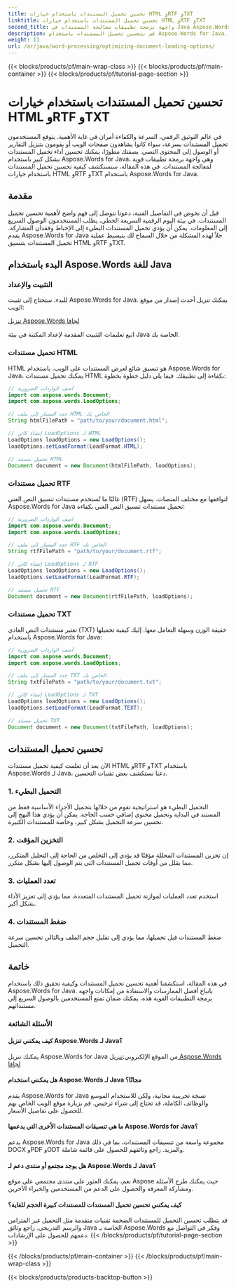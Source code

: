 ```yaml
---
title: تحسين تحميل المستندات باستخدام خيارات HTML وRTF وTXT
linktitle: تحسين تحميل المستندات باستخدام خيارات HTML وRTF وTXT
second_title: واجهة برمجة تطبيقات معالجة المستندات في Java Aspose.Words
description: قم بتحسين تحميل المستندات باستخدام Aspose.Words for Java. قم بتحسين السرعة والكفاءة لملفات HTML وRTF وTXT. قم بتعزيز تجربة المستخدم اليوم!
weight: 11
url: /ar/java/word-processing/optimizing-document-loading-options/
---
```


{{< blocks/products/pf/main-wrap-class >}}
{{< blocks/products/pf/main-container >}}
{{< blocks/products/pf/tutorial-page-section >}}

# تحسين تحميل المستندات باستخدام خيارات HTML وRTF وTXT


في عالم التوثيق الرقمي، السرعة والكفاءة أمران في غاية الأهمية. يتوقع المستخدمون تحميل المستندات بسرعة، سواء كانوا يشاهدون صفحات الويب أو يقومون بتنزيل التقارير أو الوصول إلى المحتوى النصي. بصفتك مطورًا، يمكنك تحسين أداء تحميل المستندات بشكل كبير باستخدام Aspose.Words for Java، وهي واجهة برمجة تطبيقات قوية لمعالجة المستندات. في هذه المقالة، سنستكشف كيفية تحسين تحميل المستندات باستخدام خيارات HTML وRTF وTXT باستخدام Aspose.Words for Java.

## مقدمة

قبل أن نخوض في التفاصيل الفنية، دعونا نتوصل إلى فهم واضح لأهمية تحسين تحميل المستندات. في بيئة اليوم الرقمية السريعة الخطى، يطلب المستخدمون الوصول السريع إلى المعلومات. يمكن أن يؤدي تحميل المستندات البطيء إلى الإحباط وفقدان المشاركة. يقدم Aspose.Words for Java حلاً لهذه المشكلة من خلال السماح لك بتبسيط عملية تحميل المستندات بتنسيق HTML وRTF وTXT.

## البدء باستخدام Aspose.Words للغة Java

### التثبيت والإعداد

للبدء، ستحتاج إلى تثبيت Aspose.Words for Java. يمكنك تنزيل أحدث إصدار من موقع الويب:

[تنزيل Aspose.Words لجافا](https://releases.aspose.com/words/java/)

اتبع تعليمات التثبيت المقدمة لإعداد المكتبة في بيئة Java الخاصة بك.

### تحميل مستندات HTML

HTML هو تنسيق شائع لعرض المستندات على الويب. باستخدام Aspose.Words for Java، يمكنك تحميل مستندات HTML بكفاءة إلى تطبيقك. فيما يلي دليل خطوة بخطوة:

```java
// أضف الواردات الضرورية
import com.aspose.words.Document;
import com.aspose.words.LoadOptions;

// حدد المسار إلى ملف HTML الخاص بك
String htmlFilePath = "path/to/your/document.html";

// إنشاء كائن LoadOptions لـ HTML
LoadOptions loadOptions = new LoadOptions();
loadOptions.setLoadFormat(LoadFormat.HTML);

// تحميل مستند HTML
Document document = new Document(htmlFilePath, loadOptions);
```

### تحميل مستندات RTF

غالبًا ما تُستخدم مستندات تنسيق النص الغني (RTF) لتوافقها مع مختلف المنصات. يسهل Aspose.Words for Java تحميل مستندات تنسيق النص الغني بكفاءة:

```java
// أضف الواردات الضرورية
import com.aspose.words.Document;
import com.aspose.words.LoadOptions;

// حدد المسار إلى ملف RTF الخاص بك
String rtfFilePath = "path/to/your/document.rtf";

// إنشاء كائن LoadOptions لـ RTF
LoadOptions loadOptions = new LoadOptions();
loadOptions.setLoadFormat(LoadFormat.RTF);

// تحميل مستند RTF
Document document = new Document(rtfFilePath, loadOptions);
```

### تحميل مستندات TXT

تعتبر مستندات النص العادي (TXT) خفيفة الوزن وسهلة التعامل معها. إليك كيفية تحميلها باستخدام Aspose.Words for Java:

```java
// أضف الواردات الضرورية
import com.aspose.words.Document;
import com.aspose.words.LoadOptions;

// حدد المسار إلى ملف TXT الخاص بك
String txtFilePath = "path/to/your/document.txt";

// إنشاء كائن LoadOptions لـ TXT
LoadOptions loadOptions = new LoadOptions();
loadOptions.setLoadFormat(LoadFormat.TEXT);

// تحميل مستند TXT
Document document = new Document(txtFilePath, loadOptions);
```

## تحسين تحميل المستندات

الآن بعد أن تعلمت كيفية تحميل مستندات HTML وRTF وTXT باستخدام Aspose.Words لـ Java، دعنا نستكشف بعض تقنيات التحسين.

### 1. التحميل البطيء

التحميل البطيء هو استراتيجية تقوم من خلالها بتحميل الأجزاء الأساسية فقط من المستند في البداية وتحميل محتوى إضافي حسب الحاجة. يمكن أن يؤدي هذا النهج إلى تحسين سرعة التحميل بشكل كبير، وخاصة للمستندات الكبيرة.

### 2. التخزين المؤقت

إن تخزين المستندات المحللة مؤقتًا قد يؤدي إلى التخلص من الحاجة إلى التحليل المتكرر، مما يقلل من أوقات تحميل المستندات التي يتم الوصول إليها بشكل متكرر.

### 3. تعدد العمليات

استخدم تعدد العمليات لموازنة تحميل المستندات المتعددة، مما يؤدي إلى تعزيز الأداء بشكل أكبر.

### 4. ضغط المستندات

ضغط المستندات قبل تحميلها، مما يؤدي إلى تقليل حجم الملف وبالتالي تحسين سرعة التحميل.

## خاتمة

في هذه المقالة، استكشفنا أهمية تحسين تحميل المستندات وكيفية تحقيق ذلك باستخدام Aspose.Words for Java. باتباع أفضل الممارسات والاستفادة من إمكانات واجهة برمجة التطبيقات القوية هذه، يمكنك ضمان تمتع المستخدمين بالوصول السريع إلى مستنداتهم.

### الأسئلة الشائعة

#### كيف يمكنني تنزيل Aspose.Words لـ Java؟

 يمكنك تنزيل Aspose.Words for Java من الموقع الإلكتروني:[تنزيل Aspose.Words لجافا](https://releases.aspose.com/words/java/)

#### هل يمكنني استخدام Aspose.Words لـ Java مجانًا؟

يقدم Aspose.Words for Java نسخة تجريبية مجانية، ولكن للاستخدام الموسع والوظائف الكاملة، قد تحتاج إلى شراء ترخيص. قم بزيارة موقع الويب الخاص بهم للحصول على تفاصيل الأسعار.

#### ما هي تنسيقات المستندات الأخرى التي يدعمها Aspose.Words for Java؟

يدعم Aspose.Words for Java مجموعة واسعة من تنسيقات المستندات، بما في ذلك DOCX وPDF وODT والمزيد. راجع وثائقهم للحصول على قائمة شاملة.

#### هل يوجد مجتمع أو منتدى دعم لـ Aspose.Words لـ Java؟

نعم، يمكنك العثور على منتدى مجتمعي على موقع Aspose حيث يمكنك طرح الأسئلة ومشاركة المعرفة والحصول على الدعم من المستخدمين والخبراء الآخرين.

#### كيف يمكنني تحسين تحميل المستندات للمستندات كبيرة الحجم للغاية؟

قد يتطلب تحسين التحميل للمستندات الضخمة تقنيات متقدمة مثل التحميل غير المتزامن والرسم التدريجي. راجع وثائق Java الخاصة بـ Aspose.Words وفكر في التواصل مع دعمهم للحصول على الإرشادات.
{{< /blocks/products/pf/tutorial-page-section >}}

{{< /blocks/products/pf/main-container >}}
{{< /blocks/products/pf/main-wrap-class >}}

{{< blocks/products/products-backtop-button >}}
